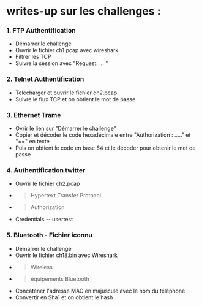# writes-up sur les challenges :

### 1. FTP Authentification
- Démarrer le challenge
- Ouvrir le fichier ch1.pcap avec wireshark
- Filtrer les TCP
- Suivre la session avec "Request: ... "

### 2. Telnet Authentification
- Telecharger et ouvrir le fichier ch2.pcap
- Suivre le flux TCP et on obtient le mot de passe

### 3. Ethernet Trame
- Ovrir le lien sur "Démarrer le challenge"
- Copier et décoder le code hexadécimale entre "Authorization : ....." et "==" en texte
- Puis on obtient le code en base 64 et le décoder pour obtenir le mot de passe

### 4. Authentification twitter
- Ouvrir le fichier ch2.pcap
- > Hypertext Transfer Protocol
- > Authorization
- Credentials -- usertest

### 5. Bluetooth - Fichier iconnu
- Démarrer le challenge
- Ouvrir le fichier ch18.bin avec Wireshark
- > Wireless
- > équipements Bluetooth
- Concaténer l'adresse MAC en majuscule avec le nom du téléphone
- Convertir en Sha1 et on obtient le hash
